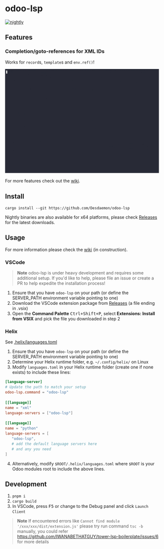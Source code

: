 # odoo-lsp

[![nightly](https://github.com/Desdaemon/odoo-lsp/actions/workflows/nightly.yml/badge.svg)](https://github.com/Desdaemon/odoo-lsp/actions/workflows/nightly.yml)

## Features

### Completion/goto-references for XML IDs

Works for `record`s, `template`s and `env.ref()`!

[![template inherit_id demo](https://raw.githubusercontent.com/Desdaemon/odoo-lsp/main/static/inherit_id.2.gif)](https://asciinema.org/a/603783)

For more features check out the [wiki].

## Install

```shell
cargo install --git https://github.com/Desdaemon/odoo-lsp
```

Nightly binaries are also available for x64 platforms, please check [Releases] for the latest downloads.

## Usage

For more information please check the [wiki] (in construction).

### VSCode

> **Note**
> odoo-lsp is under heavy development and requires some additional setup.
> If you'd like to help, please file an issue or create a PR to help expedite the installation process!

1. Ensure that you have `odoo-lsp` on your path (or define the SERVER_PATH environment variable pointing to one)
2. Download the VSCode extension package from [Releases] (a file ending in .vsix)
3. Open the **Command Palette** <kbd>Ctrl+Shift+P</kbd>, select **Extensions: Install from VSIX** and pick the file
   you downloaded in step 2

### Helix

See [.helix/languages.toml](./examples/.helix/languages.toml)

1. Ensure that you have `odoo-lsp` on your path (or define the SERVER_PATH environment variable pointing to one)
2. Determine your Helix runtime folder, e.g. `~/.config/helix/` on Linux
3. Modify `languages.toml` in your Helix runtime folder (create one if none exists) to include these lines:

```toml
[language-server]
# Update the path to match your setup
odoo-lsp.command = "odoo-lsp"

[[language]]
name = "xml"
language-servers = ["odoo-lsp"]

[[language]]
name = "python"
language-servers = [
   "odoo-lsp",
   # add the default language servers here
   # and any you need
]
```

4. Alternatively, modify `$ROOT/.helix/languages.toml` where `$ROOT` is your Odoo modules root to include the above lines.

## Development

1. `pnpm i`
2. `cargo build`
3. In VSCode, press <kbd>F5</kbd> or change to the Debug panel and click `Launch Client`

> **Note**
> If encountered errors like `Cannot find module '/xxx/xxx/dist/extension.js'`
> please try run command `tsc -b` manually, you could refer https://github.com/IWANABETHATGUY/tower-lsp-boilerplate/issues/6 for more details

[wiki]: https://github.com/Desdaemon/odoo-lsp/wiki
[Releases]: https://github.com/Desdaemon/odoo-lsp/releases
